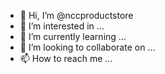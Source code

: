 - 👋 Hi, I’m @nccproductstore
- 👀 I’m interested in ...
- 🌱 I’m currently learning ...
- 💞️ I’m looking to collaborate on ...
- 📫 How to reach me ...

<!---
nccproductstore/nccproductstore is a ✨ special ✨ repository because its `README.md` (this file) appears on your GitHub profile.
You can click the Preview link to take a look at your changes.
--->
